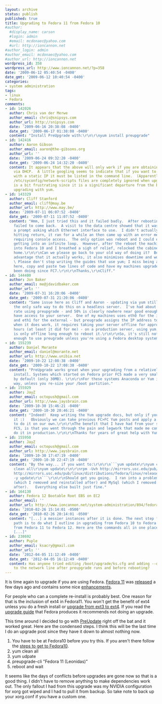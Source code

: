 ```yaml
---
layout: archive
status: publish
published: true
title: Upgrading to Fedora 11 from Fedora 10
#author:
  #display_name: carson
  #login: admin
  #email: mcdonaec@yahoo.com
  #url: http://ioncannon.net
#author_login: admin
#author_email: mcdonaec@yahoo.com
#author_url: http://ioncannon.net
wordpress_id: 358
wordpress_url: http://www.ioncannon.net/?p=358
date: '2009-06-12 05:40:54 -0400'
date_gmt: '2009-06-12 10:40:54 -0400'
categories:
- system administration
tags:
- linux
- Fedora
comments:
- id: 142026
  author: Chris van der Merwe
  author_email: chris@snipsys.com
  author_url: http://snipsys.com
  date: '2009-06-16 20:38:08 -0400'
  date_gmt: '2009-06-17 01:38:08 -0400'
  content: "Install PreUpgrade with:\r\n\r\nyum install preupgrade"
- id: 142416
  author: Aaron Gibson
  author_email: aaron@the-gibsons.org
  author_url: ''
  date: '2009-06-24 09:32:20 -0400'
  date_gmt: '2009-06-24 14:32:20 -0400'
  content: It appears that the above will only work if you are obtaining an IP address
    via DHCP.  A little googling seems to indicate that if you want to use preupgrade-cli
    with a static IP it must be listed in the command line.  (Apparently all of the
    /etc/syconfig/network-scripts files are completely ignored when upgrading.)  This
    is a bit frustrating since it is a significant departure from the behavior when
    upgrading with yum.
- id: 143329
  author: Cliff Stanford
  author_email: cliff@may.be
  author_url: http://www.may.be/
  date: '2009-07-11 06:07:52 -0400'
  date_gmt: '2009-07-11 11:07:52 -0400'
  content: "Hmm, I just tried this and it failed badly.  After rebooting, the machine
    failed to come back.  A visit to the data centre showed that it was sitting with
    a prompt asking which Ethernet interface to use.  I didn't actually care!\r\n\r\nAfter
    hitting return, it ran for a while an then came up with an error message again
    requiring console access.  The only option was reboot and I could envisage myself
    getting into an infinite loop.  However, after the reboot the machine came back
    into Fedora 10 and I breathed a sigh of relief, relocked the cabinet and went
    home.\r\n\r\nCan we please go back to your old way of doing it?  Besides the obvious
    advantage that it actually works, it also minimises downtime and works remotely.
    \ Please don't stop writing the guides that use yum; I miss being able to come
    here, copy and paste two lines of code and have my machines upgraded, as I have
    been doing since FC7.\r\n\r\nThanks,\r\nCliff."
- id: 144400
  author: Jon Baker
  author_email: me@jdavidbaker.com
  author_url: ''
  date: '2009-07-31 16:20:06 -0400'
  date_gmt: '2009-07-31 21:20:06 -0400'
  content: "Same issue here as Cliff and Aaron - updating via yum still is really
    the only safe way to do this on a headless server.  I've had about a 50% success
    rate using preupgrade - and 50% is clearly nowhere near good enough when you don't
    have access to your server.  One of my machines uses eth0 for the internal IP
    and eth1 for the external - but preugrade assigns the IP address to eth0.  Furthermore,
    when it does work, it requires taking your server offline for approximately 2
    hours (at least it did for me) - on a production server, using yum, your server
    is only offline long enough to reboot it.\r\n\r\nSo, it's still not automatic
    enough to use preugrade unless you're using a Fedora desktop system."
- id: 155239
  author: Daniel Morante
  author_email: daniel@morante.net
  author_url: http://www.unibia.net
  date: '2009-10-22 12:08:38 -0400'
  date_gmt: '2009-10-22 17:08:38 -0400'
  content: "PreUpgrade works great when your upgrading from a relatively new Fedora
    install. Systems which started on Fedora prior FC5 made a very small /boot partition
    by default (only 30MB). \r\n\r\nFor these systems Anaconda or Yum is the only
    way, unless you re-size your /boot partition."
- id: 155929
  author: JayZ
  author_email: octopush@gmail.com
  author_url: http://www.jaysbrain.com
  date: '2009-10-30 15:46:21 -0400'
  date_gmt: '2009-10-30 20:46:21 -0400'
  content: "Indeed!  Keep writing the Yum upgrade docs, but only if you are doing
    it :)   Obviously we can take previous FC>FC Yum posts and apply a bit of logic
    to do it on our own.\r\n\r\nThe benefit that I have had from your site, since
    FC5, is that you went through the pain and legwork that made me comfortable to
    do it in production.\r\n\r\nThanks for years of great help with Yum updates."
- id: 155950
  author: JayZ
  author_email: octopush@gmail.com
  author_url: http://www.jaysbrain.com
  date: '2009-10-30 17:47:19 -0400'
  date_gmt: '2009-10-30 22:47:19 -0400'
  content: "By the way... if you want to:\r\n\r\n```yum update\r\nyum clean all\r\nyum
    clean all\r\nyum update\r\n\r\nrpm -Uvh http://mirrors.usc.edu/pub/linux/distributions/fedora/linux/releases/11/Fedora/i386/os/Packages/fedora-release-11-1.noarch.rpm
    http://mirrors.usc.edu/pub/linux/distributions/fedora/linux/releases/11/Fedora/i386/os/Packages/fedora-release-notes-11.0.0-2.fc11.noarch.rpm\r\n\r\nyum
    -y update\r\n```\r\n\r\nShould get you going.  I ran into a problem with Nessus
    (which I removed and reinstalled after) and MySql (which I removed and reinstalled
    after).   Everything else built just fine."
- id: 164130
  author: Fedora 12 Bootable Root EBS on EC2
  author_email: ''
  author_url: http://www.ioncannon.net/system-administration/894/fedora-12-bootable-root-ebs-on-ec2/
  date: '2010-02-26 15:14:01 -0500'
  date_gmt: '2010-02-26 20:14:01 -0500'
  content: "[...] a messier instances after it is done. The next step for the upgrade
    path is to do what I outline in upgrading from Fedora 10 to Fedora 11 and upgrading
    from Fedora 11 to Fedora 12. Here are the commands all in one place to make it
    [...]"
- id: 238692
  author: Puple
  author_email: ksacry@gmail.com
  author_url: ''
  date: '2012-04-05 11:12:49 -0400'
  date_gmt: '2012-04-05 16:12:49 -0400'
  content: Has anyone tried editing /boot/upgrade/ks.cfg and adding --device=eth1
    to the network line after preupgrade runs and before rebooting?
---
```


It is time again to upgrade if you are using Fedora. <a href="http://docs.fedoraproject.org/release-notes/f11/">Fedora 11</a> was <a href="http://press.redhat.com/2009/06/09/fedora-11-rapid-innovation-available-today/">released</a> a few days ago and contains some nice <a href="http://fedoraproject.org/wiki/Fedora_11_tour">enhancements</a>.

For people who can a complete re-install is probably best. One reason for that is the inclusion of ext4 in Fedora11. You won't get the benefit of ext4 unless you do a fresh install or <a href="http://www.cyberciti.biz/tips/linux-convert-ext3-to-ext4-file-system.html">upgrade from ext3 to ext4</a>. If you read the <a href="http://docs.fedoraproject.org/install-guide/f11/en-US/html/ch-upgrade-x86.html">upgrade guide</a> that Fedora produces it recommends not doing an upgrade.


This time around I decided to go with <a href="http://fedoraproject.org/wiki/Features/PreUpgrade">PreUpdate</a> right off the bat and it worked great. Here are the condensed steps. I think this will be the last time I do an upgrade post since they have it down to almost nothing now.

<ol>
<li>You have to be at Fedora10 before you try this. If you aren't there follow the <a href="http://www.ioncannon.net/system-administration/142/upgrading-from-fedora-9-to-fedora-10-with-yum/">steps to get to Fedora10</a>.</li>
<li>yum clean all</li>
<li>yum udpate</li>
<li>preupgrade-cli "Fedora 11 (Leonidas)"</li>
<li>reboot and wait</li>
</ol>

It seems like the days of conflicts before upgrades are gone now so that is a good thing. I didn't have to remove anything to make dependencies work out. The only fallout I had from this upgrade was my NVIDIA configuration for xorg got wiped and I had to pull it from backup. So take note to back up your xorg.conf if you have a custom one.



